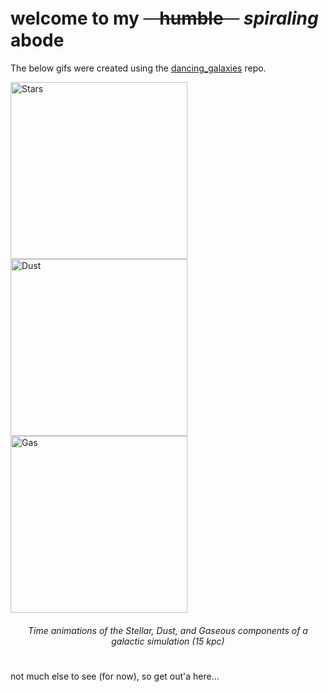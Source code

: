 # welcome to my ~~ㅤhumbleㅤ~~ *spiraling* abode

The below gifs were created using the [dancing_galaxies](https://github.com/deliriousMathematician/dancing_galaxies) repo.

<p float="left">
  <img src="t_span.gif" alt="Stars" width="283" />
  <img src="t_span_dust.gif" alt="Dust" width="283" /> 
  <img src="t_span_sph.gif" alt="Gas" width="283" />
</p>

<h6 align="center">Time animations of the Stellar, Dust, and Gaseous components of a galactic simulation (15 kpc)</h6>

#

not much else to see (for now), so get out'a here...
